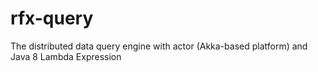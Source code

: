 rfx-query
=========

The distributed data query engine with actor (Akka-based platform) and Java 8 Lambda Expression
